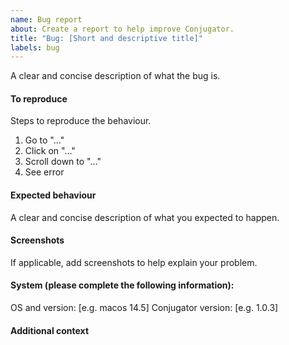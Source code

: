 ```yaml
---
name: Bug report
about: Create a report to help improve Conjugator.
title: "Bug: [Short and descriptive title]"
labels: bug
---
```


A clear and concise description of what the bug is.

#### To reproduce

Steps to reproduce the behaviour.

1. Go to "…"
2. Click on "…"
3. Scroll down to "…"
4. See error

#### Expected behaviour

A clear and concise description of what you expected to happen.

#### Screenshots

If applicable, add screenshots to help explain your problem.

#### System (please complete the following information):

OS and version: [e.g. macos 14.5]
Conjugator version: [e.g. 1.0.3]

#### Additional context
